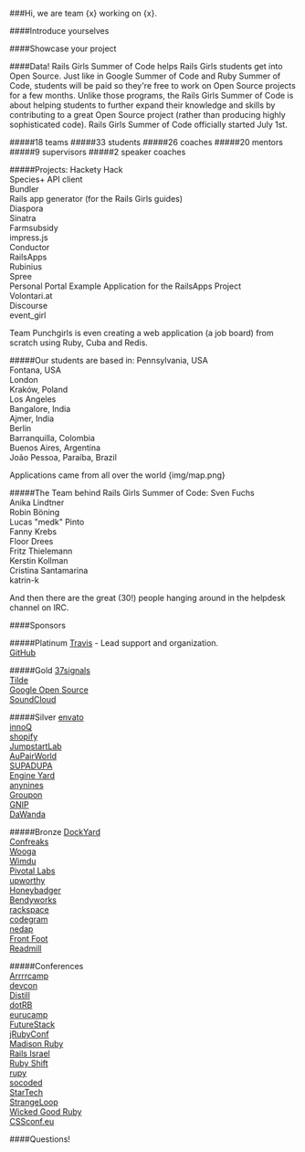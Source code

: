 ###Hi, we are team {x} working on {x}.

####Introduce yourselves

####Showcase your project

####Data!
Rails Girls Summer of Code helps Rails Girls students get into Open Source. Just like in Google Summer of Code and Ruby Summer of Code, students will be paid so they're free to work on Open Source projects for a few months. Unlike those programs, the Rails Girls Summer of Code is about helping students to further expand their knowledge and skills by contributing to a great Open Source project (rather than producing highly sophisticated code).
Rails Girls Summer of Code officially started July 1st.  

#####18 teams
#####33 students
#####26 coaches
#####20 mentors
#####9 supervisors
#####2 speaker coaches

#####Projects:
Hackety Hack  
Species+ API client  
Bundler  
Rails app generator (for the Rails Girls guides)  
Diaspora  
Sinatra  
Farmsubsidy  
impress.js  
Conductor  
RailsApps  
Rubinius  
Spree  
Personal Portal Example Application for the RailsApps Project  
Volontari.at  
Discourse  
event_girl  

Team Punchgirls is even creating a web application (a job board) from scratch using Ruby, Cuba and Redis.  

#####Our students are based in:
Pennsylvania, USA  
Fontana, USA  
London  
Kraków, Poland  
Los Angeles  
Bangalore, India  
Ajmer, India  
Berlin  
Barranquilla, Colombia  
Buenos Aires, Argentina  
João Pessoa, Paraíba, Brazil  

Applications came from all over the world {img/map.png}

#####The Team behind Rails Girls Summer of Code:
Sven Fuchs  
Anika Lindtner  
Robin Böning  
Lucas "medk" Pinto  
Fanny Krebs  
Floor Drees  
Fritz Thielemann  
Kerstin Kollman  
Cristina Santamarina  
katrin-k  

And then there are the great (30!) people hanging around in the helpdesk channel on IRC.

####Sponsors

#####Platinum
[Travis][1] - Lead support and organization.  
[GitHub][2]  

#####Gold
[37signals][3]  
[Tilde][4]  
[Google Open Source][5]  
[SoundCloud][6]  

#####Silver
[envato][7]  
[innoQ][8]  
[shopify][9]  
[JumpstartLab][10]  
[AuPairWorld][11]  
[SUPADUPA][12]  
[Engine Yard][13]  
[anynines][14]  
[Groupon][15]  
[GNIP][16]  
[DaWanda][17]  

#####Bronze
[DockYard][18]  
[Confreaks][19]  
[Wooga][20]  
[Wimdu][21]  
[Pivotal Labs][22]  
[upworthy][23]  
[Honeybadger][24]  
[Bendyworks][25]  
[rackspace][26]  
[codegram][27]  
[nedap][28]  
[Front Foot][29]  
[Readmill][30]  

#####Conferences  
[Arrrrcamp][31]  
[devcon][32]  
[Distill][33]  
[dotRB][34]  
[eurucamp][35]  
[FutureStack][36]  
[jRubyConf][37]  
[Madison Ruby][38]  
[Rails Israel][39]  
[Ruby Shift][40]  
[rupy][41]  
[socoded][42]  
[StarTech][43]  
[StrangeLoop][44]  
[Wicked Good Ruby][45]  
[CSSconf.eu][46]

####Questions!


[1]: https://github.com/
[2]: https://travis-ci.org/
[3]: 37signals.com
[4]: http://www.tilde.io/
[5]: https://developers.google.com/open-source/
[6]: https://soundcloud.com/
[7]: http://www.envato.com/
[8]: http://www.innoq.com/de
[9]: http://www.shopify.com/
[10]: http://jumpstartlab.com/
[11]: http://www.aupair-world.net/
[12]: http://supadupa.me/
[13]: https://www.engineyard.com/
[14]: http://www.anynines.com/
[15]: https://engineering.groupon.com/
[16]: http://gnip.com/
[17]: http://dawanda.com/
[18]: http://dockyard.com/
[19]: http://confreaks.com/
[20]: http://www.wooga.com/
[21]: http://www.wimdu.com/
[22]: http://pivotallabs.com/
[23]: http://www.upworthy.com/
[24]: https://www.honeybadger.io/
[25]: http://bendyworks.com/
[26]: http://developer.rackspace.com/
[27]: http://www.codegram.com/
[28]: http://www.nedap.com/
[29]: http://frontfoot.com.au/
[30]: https://readmill.com/
[31]: http://www.arrrrcamp.be/
[32]: http://devcon-oct13.events.co.il/tracks
[33]: https://distill.engineyard.com/
[34]: http://www.dotrb.eu/
[35]: http://2013.eurucamp.org/
[36]: http://futurestack.io/
[37]: http://2013.jrubyconf.eu/#
[38]: http://madisonruby.org/
[39]: http://railsisrael2013.events.co.il/tracks
[40]: http://rubyshift.org/
[41]: http://13.rupy.eu/
[42]: http://socoded.com/
[43]: http://www.startechconf.com/
[44]: https://thestrangeloop.com/
[45]: http://wickedgoodruby.com/
[46]: http://2013.cssconf.eu/index.html 

